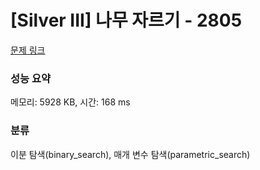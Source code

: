 # [Silver III] 나무 자르기 - 2805 

[문제 링크](https://www.acmicpc.net/problem/2805) 

### 성능 요약

메모리: 5928 KB, 시간: 168 ms

### 분류

이분 탐색(binary_search), 매개 변수 탐색(parametric_search)

